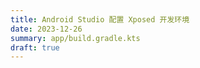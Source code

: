 ```yaml
---
title: Android Studio 配置 Xposed 开发环境
date: 2023-12-26
summary: app/build.gradle.kts
draft: true
---
```

